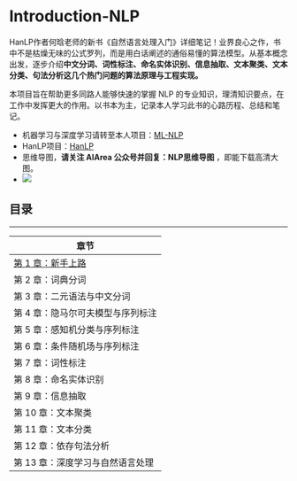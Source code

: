 # Introduction-NLP
HanLP作者何晗老师的新书《自然语言处理入门》详细笔记！业界良心之作，书中不是枯燥无味的公式罗列，而是用白话阐述的通俗易懂的算法模型。从基本概念出发，逐步介绍**中文分词、词性标注、命名实体识别、信息抽取、文本聚类、文本分类、句法分析这几个热门问题的算法原理与工程实现。**

本项目旨在帮助更多同路人能够快速的掌握 NLP 的专业知识，理清知识要点，在工作中发挥更大的作用。以书本为主，记录本人学习此书的心路历程、总结和笔记。

- 机器学习与深度学习请转至本人项目：[ML-NLP](https://github.com/NLP-LOVE/ML-NLP)
- HanLP项目：[HanLP](https://github.com/hankcs/HanLP)
- 思维导图，**请关注 AIArea 公众号并回复：NLP思维导图** ，即能下载高清大图。
- ![](https://github.com/NLP-LOVE/Introduction-NLP/blob/master/img/2020-2-3_16-0-25.png?raw=true)



## 目录

----

| 章节                                                         |
| ------------------------------------------------------------ |
| [第 1 章：新手上路](https://github.com/NLP-LOVE/Introduction-NLP/blob/master/chapter/1.%20%E6%96%B0%E6%89%8B%E4%B8%8A%E8%B7%AF.md) |
| 第 2 章：词典分词                                            |
| 第 3 章：二元语法与中文分词                                  |
| 第 4 章：隐马尔可夫模型与序列标注                            |
| 第 5 章：感知机分类与序列标注                                |
| 第 6 章：条件随机场与序列标注                                |
| 第 7 章：词性标注                                            |
| 第 8 章：命名实体识别                                        |
| 第 9 章：信息抽取                                            |
| 第 10 章：文本聚类                                           |
| 第 11 章：文本分类                                           |
| 第 12 章：依存句法分析                                       |
| 第 13 章：深度学习与自然语言处理                             |


